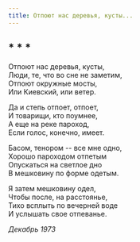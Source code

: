 ```yaml
---
title: Отпоют нас деревья, кусты...
---
```

## * * *

Отпоют нас деревья, кусты,  
Люди, те, что во сне не заметим,  
Отпоют окружные мосты,  
Или Киевский, или ветер.

Да и степь отпоет, отпоет,  
И товарищи, кто поумнее,  
А еще на реке пароход,  
Если голос, конечно, имеет.

Басом, тенором -- все мне одно,  
Хорошо пароходом отпетым  
Опускаться на светлое дно  
В мешковину по форме одетым.

Я затем мешковину одел,  
Чтобы после, на расстоянье,  
Тихо всплыть по вечерней воде  
И услышать свое отпеванье.

*Декабрь 1973*